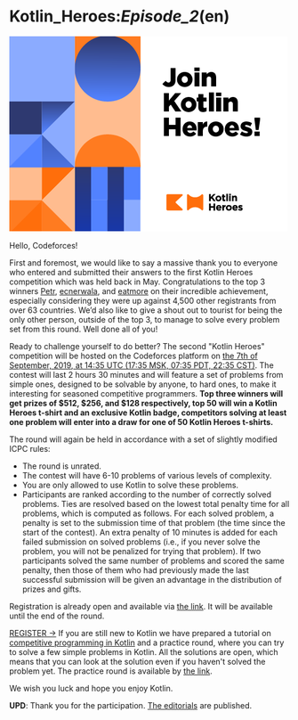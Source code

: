 # Kotlin_Heroes:_Episode_2_(en)

![](images/d3f67b5afe94939d82d9358aeb7a0edcf6a8d33f.png)

Hello, Codeforces!

First and foremost, we would like to say a massive thank you to everyone who entered and submitted their answers to the first Kotlin Heroes competition which was held back in May. Congratulations to the top 3 winners [Petr](https://codeforces.com/profile/Petr "Legendary Grandmaster Petr"), [ecnerwala](https://codeforces.com/profile/ecnerwala "Legendary Grandmaster ecnerwala"), and [eatmore](https://codeforces.com/profile/eatmore "International Grandmaster eatmore") on their incredible achievement, especially considering they were up against 4,500 other registrants from over 63 countries. We’d also like to give a shout out to tourist for being the only other person, outside of the top 3, to manage to solve every problem set from this round. Well done all of you! 

Ready to challenge yourself to do better? The second "Kotlin Heroes" competition will be hosted on the Codeforces platform on [the 7th of September, 2019, at 14:35 UTC (17:35 MSK, 07:35 PDT, 22:35 CST)](https://codeforces.com/https://www.timeanddate.com/worldclock/fixedtime.html?day=7&month=9&year=2019&hour=17&min=35&sec=0&p1=166). The contest will last 2 hours 30 minutes and will feature a set of problems from simple ones, designed to be solvable by anyone, to hard ones, to make it interesting for seasoned competitive programmers. **Top three winners will get prizes of $512, $256, and $128 respectively, top 50 will win a Kotlin Heroes t-shirt and an exclusive Kotlin badge, competitors solving at least one problem will enter into a draw for one of 50 Kotlin Heroes t-shirts.**

The round will again be held in accordance with a set of slightly modified ICPC rules:

 * The round is unrated.
* The contest will have 6-10 problems of various levels of complexity.
* You are only allowed to use Kotlin to solve these problems.
* Participants are ranked according to the number of correctly solved problems. Ties are resolved based on the lowest total penalty time for all problems, which is computed as follows. For each solved problem, a penalty is set to the submission time of that problem (the time since the start of the contest). An extra penalty of 10 minutes is added for each failed submission on solved problems (i.e., if you never solve the problem, you will not be penalized for trying that problem). If two participants solved the same number of problems and scored the same penalty, then those of them who had previously made the last successful submission will be given an advantage in the distribution of prizes and gifts.

Registration is already open and available via [the link](https://codeforces.com/contests/1211,1212). It will be available until the end of the round.

  

 [REGISTER →](https://codeforces.com/contests/1211,1212)  If you are still new to Kotlin we have prepared a tutorial on [competitive programming in Kotlin](https://codeforces.com/https://kotlinlang.org/docs/tutorials/competitive-programming.html) and a practice round, where you can try to solve a few simple problems in Kotlin. All the solutions are open, which means that you can look at the solution even if you haven't solved the problem yet. The practice round is available by [the link](https://codeforces.com/contests/1212).

We wish you luck and hope you enjoy Kotlin.

**UPD**: Thank you for the participation. [The editorials](Tutorial_(en).md) are published.

